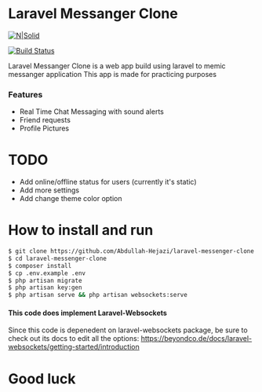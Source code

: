 # Laravel Messanger Clone

[![N|Solid](https://abdullah-hejazi.dev/preview.JPG)](https://abdullah-hejazi.dev/preview.JPG)

[![Build Status](https://travis-ci.org/joemccann/dillinger.svg?branch=master)](https://travis-ci.org/joemccann/dillinger)

Laravel Messanger Clone is a web app build using laravel to memic messanger application
This app is made for practicing purposes

### Features
  - Real Time Chat Messaging with sound alerts
  - Friend requests
  - Profile Pictures

# TODO

  - Add online/offline status for users (currently it's static)
  - Add more settings
  - Add change theme color option


# How to install and run
```sh
$ git clone https://github.com/Abdullah-Hejazi/laravel-messenger-clone.git
$ cd laravel-messenger-clone
$ composer install
$ cp .env.example .env
$ php artisan migrate
$ php artisan key:gen
$ php artisan serve && php artisan websockets:serve
```

#### This code does implement Laravel-Websockets
Since this code is depenedent on laravel-websockets package, be sure to check out its docs to edit all the options:
https://beyondco.de/docs/laravel-websockets/getting-started/introduction


# Good luck